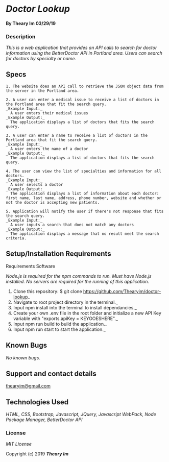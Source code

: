 # _Doctor Lookup_

#### By **Theary Im** 03/29/19

### Description

_This is a web application that provides an API calls to search for doctor information using the BetterDoctor API in Portland area. Users can search for doctors by specialty or name._

## Specs
    1. The website does an API call to retrieve the JSON object data from the server in the Portland area.

    2. A user can enter a medical issue to receive a list of doctors in the Portland area that fit the search query.
    _Example Input:_
      A user enters their medical issues
    _Example Output:_
      The application displays a list of doctors that fits the search query.

    3. A user can enter a name to receive a list of doctors in the Portland area that fit the search query.
    _Example Input:_
      A user enters the name of a doctor
    _Example Output:_
      The application displays a list of doctors that fits the search query.

    4. The user can view the list of specialties and information for all doctors.
    _Example Input:_
      A user selects a doctor
    _Example Output:_
      The application displays a list of information about each doctor: first name, last name, address, phone number, website and whether or not the doctor is accepting new patients.
      
    5. Application will notify the user if there's not response that fits the search query.
    _Example Input:_
      A user inputs a search that does not match any doctors
    _Example Output:_
      The application displays a message that no result meet the search criteria.

## Setup/Installation Requirements

Requirements Software

_Node.js is required for the npm commands to run. Must have Node.js installed. No servers are required for the running of this application._

1. Clone this repository: $ git clone https://github.com/Thearyim/doctor-lookup_
2. Navigate to root project directory in the terminal._
3. Input npm install into the terminal to install dependancies._
4. Create your own .env file in the root folder and initialize a new API Key variable with "exports.apiKey = KEYGOESHERE"._
5. Input npm run build to build the application._
6. Input npm run start to start the application._

## Known Bugs

_No known bugs._

## Support and contact details

thearyim@gmail.com

## Technologies Used

_HTML, CSS, Bootstrap, Javascript, JQuery, Javascript WebPack, Node Package Manager, BetterDoctor API_

### License

*MIT License*

Copyright (c) 2019 **_Theary Im_**
